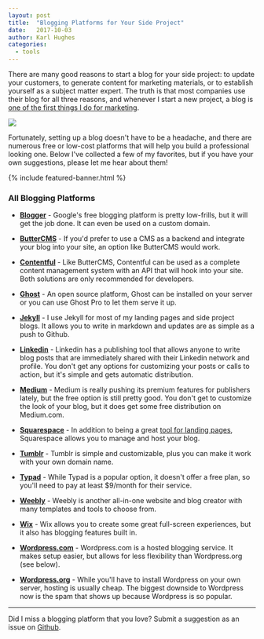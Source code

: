 ```yaml
---
layout: post
title:  "Blogging Platforms for Your Side Project"
date:   2017-10-03
author: Karl Hughes
categories:
  - tools
---
```


There are many good reasons to start a blog for your side project: to update your customers, to generate content for marketing materials, or to establish yourself as a subject matter expert. The truth is that most companies use their blog for all three reasons, and whenever I start a new project, a blog is [one of the first things I do for marketing](/marketing-checklist).

![](https://i.imgur.com/Kpw5syq.jpg?1)

Fortunately, setting up a blog doesn't have to be a headache, and there are numerous free or low-cost platforms that will help you build a professional looking one. Below I've collected a few of my favorites, but if you have your own suggestions, please let me hear about them!

{% include featured-banner.html %}

### All Blogging Platforms

- **[Blogger](https://www.blogger.com/)** - Google's free blogging platform is pretty low-frills, but it will get the job done. It can even be used on a custom domain.

- **[ButterCMS](https://buttercms.com)** - If you'd prefer to use a CMS as a backend and integrate your blog into your site, an option like ButterCMS would work.

- **[Contentful](https://www.contentful.com/)** - Like ButterCMS, Contentful can be used as a complete content management system with an API that will hook into your site. Both solutions are only recommended for developers.

- **[Ghost](https://ghost.org/)** - An open source platform, Ghost can be installed on your server or you can use Ghost Pro to let them serve it up.

- **[Jekyll](https://jekyllrb.com/)** - I use Jekyll for most of my landing pages and side project blogs. It allows you to write in markdown and updates are as simple as a push to Github.

- **[Linkedin](https://www.linkedin.com/post/new)** - Linkedin has a publishing tool that allows anyone to write blog posts that are immediately shared with their Linkedin network and profile. You don't get any options for customizing your posts or calls to action, but it's simple and gets automatic distribution.

- **[Medium](https://medium.com/new-story)** - Medium is really pushing its premium features for publishers lately, but the free option is still pretty good. You don't get to customize the look of your blog, but it does get some free distribution on Medium.com.

- **[Squarespace](https://www.squarespace.com/)** - In addition to being a great [tool for landing pages](/2017/landing-page-tools), Squarespace allows you to manage and host your blog.

- **[Tumblr](https://www.tumblr.com/)** - Tumblr is simple and customizable, plus you can make it work with your own domain name.

- **[Typad](http://www.typepad.com/)** - While Typad is a popular option, it doesn't offer a free plan, so you'll need to pay at least $9/month for their service. 

- **[Weebly](https://www.weebly.com/)** - Weebly is another all-in-one website and blog creator with many templates and tools to choose from.

- **[Wix](https://www.wix.com/start/blog)** - Wix allows you to create some great full-screen experiences, but it also has blogging features built in.

- **[Wordpress.com](https://wordpress.com/)** - Wordpress.com is a hosted blogging service. It makes setup easier, but allows for less flexibility than Wordpress.org (see below).

- **[Wordpress.org](https://wordpress.org/)** - While you'll have to install Wordpress on your own server, hosting is usually cheap. The biggest downside to Wordpress now is the spam that shows up because Wordpress is so popular.

-----

Did I miss a blogging platform that you love? Submit a suggestion as an issue on [Github](https://github.com/karllhughes/side-project-marketing/issues).
